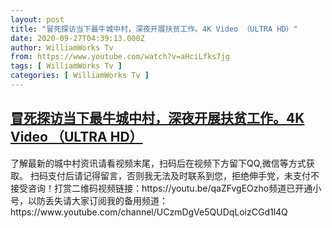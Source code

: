 ```yaml
---
layout: post
title: "冒死探访当下最牛城中村，深夜开展扶贫工作。4K Video （ULTRA HD）"
date: 2020-09-27T04:39:13.000Z
author: WilliamWorks Tv
from: https://www.youtube.com/watch?v=aHciLfks7jg
tags: [ WilliamWorks Tv ]
categories: [ WilliamWorks Tv ]
---
```

<!--1601181553000-->
[冒死探访当下最牛城中村，深夜开展扶贫工作。4K Video （ULTRA HD）](https://www.youtube.com/watch?v=aHciLfks7jg)
------

<div>
了解最新的城中村资讯请看视频末尾，扫码后在视频下方留下QQ,微信等方式获取。 扫码支付后请记得留言，否则我无法及时联系到您，拒绝伸手党，未支付不接受咨询！打赏二维码视频链接：https://youtu.be/qaZFvgEOzho频道已开通小号，以防丢失请大家订阅我的备用频道：https://www.youtube.com/channel/UCzmDgVe5QUDqLoizCGd1l4Q
</div>
